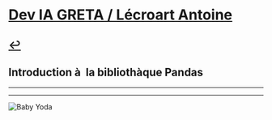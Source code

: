 # [Dev IA GRETA / Lécroart Antoine](https://github.com/Dev-IA-2024/antoine.lecroart)

[↩️](..)
---

## Introduction à  la bibliothàque Pandas

---
---
![Baby Yoda](https://images3.alphacoders.com/110/1108129.jpg)
